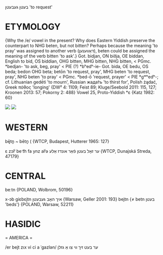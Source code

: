בעטן
געבעטן
'to request'

ETYMOLOGY
===========
{Why the /e/ vowel in the present? Why does Eastern Yiddish preserve the counterpart to NHG beten, but not bitten? Perhaps because the meaning 'to pray' was assigned to another verb (דאַווענען), beten could be assigned the meaning of the verb bitten 'to ask'.}
Got. bidjan, ON biðja, OE biddan, English to bid, OS biddian, OHG bitten, MHG bitten, NHG bitten, < PGmc. *bedjan- 'to ask, beg, pray' < PIE (?) *bʰedʰ-ie-
Got. bida, OE bedu, OS beda; bedon OHG beta; betōn 'to request, pray', MHG beten 'to request, pray', NHG beten 'to pray' < PGmc. *bed-ō 'request, prayer' < PIE *gʷʰedʰ-; cf. Lithuanian  gedė́ti 'to mourn', Russian жада́ть 'to thirst for', Polish żądać, Greek πόθος 'longing'
{DW² 4: 1109; Feist 89; Kluge/Seebold 2011: 115, 127; Kroonen 2013: 57; Pokorny 2: 488}
Vowel 25, Proto-Yiddish *ɛ
{Katz 1982: 60}

![](https://ia802902.us.archive.org/9/items/Yiddish-Dialect-Maps/Herzog5-26-Betn-DiphthongizationOfVowel25-180.jpg)
![](https://ia902902.us.archive.org/9/items/Yiddish-Dialect-Maps/Herzog5-64-67-BinBinZunZunBetnBetnNoxNox-198.jpg)

WESTERN
========

bę̄tn̥ ~ bētn̥ ( {WTCP, Budapest, Hutterer 1965: 127}

ɛ zɔlʲ beˑt͡n fa ynz alʲə ער זאָל בעטן פֿאַר אונדז אַלע {WTCP, Dunajská Streda, 47179}

CENTRAL
========

beːtn {POLAND, Wolbrom, 50196}

x-ɔb giɛbɛjtn איך האָב געבעטן {Warsaw, Geller 2001: 193}
bejtn {≠ betn בעטן 'beds'} {POLAND, Warsaw, 52211}

HASIDIC
=======
= AMERICA = 

/er bejt zɩx vi ci a ˈgazlən/ ער בעט זיך ווי צו אַ גזלן